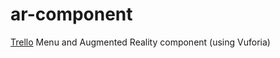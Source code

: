 # ar-component
[Trello](https://trello.com/b/OoCBiQaM/laborator4)
Menu and Augmented Reality component (using Vuforia)
